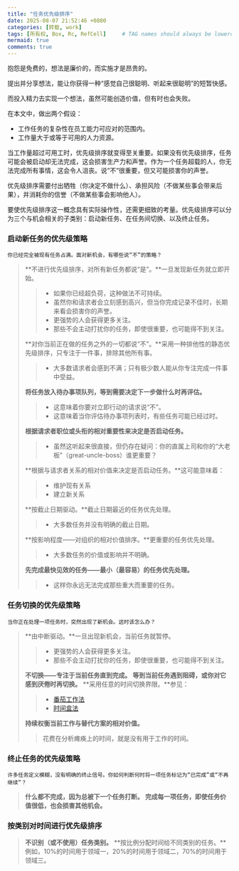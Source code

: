 ```yaml
---
title: "任务优先级排序"
date: 2025-08-07 21:52:46 +0800
categories: [转载, work]
tags: [所有权, Box, Rc, RefCell]     # TAG names should always be lowercase
mermaid: true
comments: true
---
```


抱怨是免费的，想法是廉价的，而实施才是昂贵的。
  
提出并分享想法，能让你获得一种“感觉自己很聪明、听起来很聪明”的短暂快感。
  
而投入精力去实现一个想法，虽然可能创造价值，但有时也会失败。
  
在本文中，做出两个假设：
  
- 工作任务的复杂性在员工能力可应对的范围内。
- 工作量大于或等于可用的人力资源。
  

当工作量超过可用工时，优先级排序就变得至关重要。如果没有优先级排序，任务可能会被启动却无法完成，这会损害生产力和声誉。作为一个任务超载的人，你无法完成所有事情，这会令人沮丧。说“不”很重要，但又可能损害你的声誉。
  
优先级排序需要付出牺牲（你决定不做什么）、承担风险（不做某些事会带来后果），并消耗你的信誉（不做某些事会影响他人）。
  
要使优先级排序这一概念具有实际操作性，还需更细致的考量。优先级排序可以分为三个与机会相关的子类别：启动新任务、在任务间切换、以及终止任务。
  
### 启动新任务的优先级策略

`你已经完全被现有任务占满。面对新机会，有哪些说“不”的策略？`

> **不进行优先级排序，对所有新任务都说“是”。**一旦发现新任务就立即开始。
> 
> > - 如果你已经超负荷，这种做法不可持续。
> > - 虽然你和请求者会立刻感到高兴，但当你完成记录不佳时，长期来看会损害你的声誉。
> > - 更强势的人会获得更多关注。
> > - 那些不会主动打扰你的任务，即使很重要，也可能得不到关注。
> 
> **对你当前正在做的任务之外的一切都说“不”。**采用一种排他性的静态优先级排序，只专注于一件事，排除其他所有事。
> 
> > - 大多数请求者会感到不满；只有极少数人能从你专注完成一件事中受益。
> 
> **将任务放入待办事项队列，等到需要决定下一步做什么时再评估。**
> 
> > - 这意味着你要对立即行动的请求说“不”。
> > - 这意味着当你评估待办事项列表时，有些任务可能已经过时。
> 
> **根据请求者职位或头衔的相对重要性来决定是否启动任务。**
> 
> > - 虽然这听起来很直接，但仍存在疑问：你的直属上司和你的“大老板”（great-uncle-boss）谁更重要？
> 
> **根据与请求者关系的相对价值来决定是否启动任务。**这可能意味着：
> 
> > - 维护现有关系
> > - 建立新关系
> 
> **按截止日期驱动。**截止日期最近的任务优先处理。
> 
> > - 大多数任务并没有明确的截止日期。
> 
> **按影响程度——对组织的相对价值排序。**更重要的任务优先处理。
> 
> > - 大多数任务的价值或影响并不明确。
> 
> **先完成最快见效的任务——最小（最容易）的任务优先处理。**
> 
> > - 这样你永远无法完成那些重大而重要的任务。
  
### 任务切换的优先级策略
`当你正在处理一项任务时，突然出现了新机会。这时该怎么办？`
  
> **由中断驱动。**一旦出现新机会，当前任务就暂停。
> 
> > - 更强势的人会获得更多关注。
> > - 那些不会主动打扰你的任务，即使很重要，也可能得不到关注。
> 
> **不切换——专注于当前任务直到完成。**
> **等到当前任务遇到阻碍，或你对它感到厌倦时再切换。**
> **采用任意的时间切换界限。**参见：
> 
> > - [番茄工作法](https://en.wikipedia.org/wiki/Pomodoro_Technique)
> > - [时间盒法](https://en.wikipedia.org/wiki/Timeboxing)
> 
> **持续权衡当前工作与替代方案的相对价值。**
> 
> > 花费在分析瘫痪上的时间，就是没有用于工作的时间。
  
### 终止任务的优先级策略
  
`许多任务定义模糊，没有明确的终止信号。你如何判断何时将一项任务标记为“已完成”或“不再继续”？`

> **什么都不完成，因为总被下一个任务打断。**
> **完成每一项任务，即使任务价值很低，也会损害其他机会。**
  
### 按类别对时间进行优先级排序
  
> **不识别（或不使用）任务类别。**
> **按比例分配时间给不同类别的任务。**例如，10%的时间用于领域一，20%的时间用于领域二，70%的时间用于领域三。







